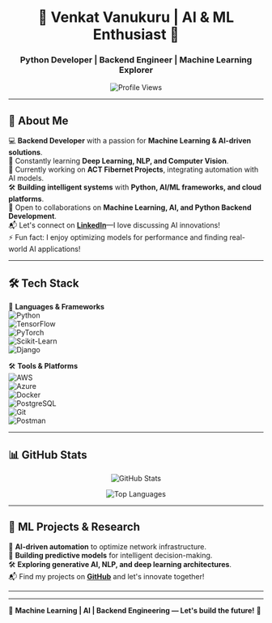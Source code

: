 <h1 align="center">🚀 Venkat Vanukuru | AI & ML Enthusiast 🚀</h1>
<h3 align="center">Python Developer | Backend Engineer | Machine Learning Explorer</h3>

<p align="center">
  <img src="https://komarev.com/ghpvc/?username=vvenkat15-git&label=Profile%20views&color=0e75b6&style=flat" alt="Profile Views"/>
</p>

---

## 🌟 About Me  
💻 **Backend Developer** with a passion for **Machine Learning & AI-driven solutions**.  
🧠 Constantly learning **Deep Learning, NLP, and Computer Vision**.  
🔬 Currently working on **ACT Fibernet Projects**, integrating automation with AI models.  
🛠 **Building intelligent systems** with **Python, AI/ML frameworks, and cloud platforms**.  
🤝 Open to collaborations on **Machine Learning, AI, and Python Backend Development**.  
📬 Let's connect on **[LinkedIn](https://linkedin.com/in/venkat-vanukuru)**—I love discussing AI innovations!  
⚡ Fun fact: I enjoy optimizing models for performance and finding real-world AI applications!  

---

## 🛠 Tech Stack  
🚀 **Languages & Frameworks**  
![Python](https://img.shields.io/badge/-Python-blue?style=flat&logo=python)  
![TensorFlow](https://img.shields.io/badge/-TensorFlow-orange?style=flat&logo=tensorflow)  
![PyTorch](https://img.shields.io/badge/-PyTorch-red?style=flat&logo=pytorch)  
![Scikit-Learn](https://img.shields.io/badge/-Scikit--Learn-blue?style=flat&logo=scikitlearn)  
![Django](https://img.shields.io/badge/-Django-green?style=flat&logo=django)  

🛠 **Tools & Platforms**  
![AWS](https://img.shields.io/badge/-AWS-black?style=flat&logo=amazon-aws)  
![Azure](https://img.shields.io/badge/-Azure-blue?style=flat&logo=microsoft-azure)  
![Docker](https://img.shields.io/badge/-Docker-blue?style=flat&logo=docker)  
![PostgreSQL](https://img.shields.io/badge/-PostgreSQL-blue?style=flat&logo=postgresql)  
![Git](https://img.shields.io/badge/-Git-black?style=flat&logo=git)  
![Postman](https://img.shields.io/badge/-Postman-orange?style=flat&logo=postman)  

---

## 📊 GitHub Stats  
<p align="center">
  <img src="https://github-readme-stats.vercel.app/api?username=vvenkat15-git&show_icons=true&theme=tokyonight" alt="GitHub Stats"/>
</p>

<p align="center">
  <img src="https://github-readme-stats.vercel.app/api/top-langs?username=vvenkat15-git&show_icons=true&locale=en&layout=compact&theme=tokyonight" alt="Top Languages"/>
</p>

---

## 🧠 ML Projects & Research  
🚀 **AI-driven automation** to optimize network infrastructure.  
🔬 **Building predictive models** for intelligent decision-making.  
🛠 **Exploring generative AI, NLP, and deep learning architectures**.  
📬 Find my projects on **[GitHub](https://github.com/vvenkat15-git)** and let's innovate together!  

---
---

🚀 **Machine Learning | AI | Backend Engineering — Let's build the future!** 🚀
